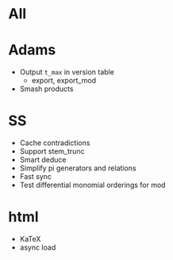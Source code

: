 # All

# Adams
* Output `t_max` in version table
    * export, export_mod
* Smash products

# SS
* Cache contradictions
* Support stem_trunc
* Smart deduce
* Simplify pi generators and relations
* Fast sync
* Test differential monomial orderings for mod

# html
* KaTeX
* async load
